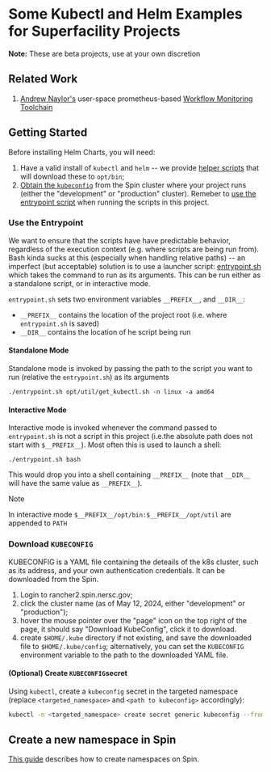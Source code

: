 # Some Kubectl and Helm Examples for Superfacility Projects

**Note:** These are beta projects, use at your own discretion

## Related Work

1. [Andrew Naylor's](https://github.com/asnaylor) user-space prometheus-based
   [Workflow Monitoring Toolchain](https://github.com/asnaylor/nersc-metrics-scripts)


## Getting Started

Before installing Helm Charts, you will need:

1. Have a valid install of `kubectl` and `helm` -- we provide [helper
   scripts](opt/util) that will download these to `opt/bin`;
3. [Obtain the `kubeconfig`](#download-KUBECONFIG) from the Spin cluster where
   your project runs (either the "development" or "production" cluster).
Remeber to [use the entrypoint script](#use-the-entrypoint) when running the
scripts in this project.

### Use the Entrypoint

We want to ensure that the scripts have have predictable behavior, regardless of
the execution context (e.g. where scripts are being run from). Bash kinda sucks
at this (especially when handling relative paths) -- an imperfect (but
acceptable) solution is to use a launcher script:
[entrypoint.sh](./entrypoint.sh) which takes the command to run as its
arguments. This can be run either as a standalone script, or in interactive
mode.

`entrypoint.sh` sets two environment variables `__PREFIX__`, and `__DIR__`:
* `__PREFIX__` contains the location of the project root (i.e. where
`entrypoint.sh` is saved)
* `__DIR__` contains the location of he script being run

#### Standalone Mode

Standalone mode is invoked by passing the path to the script you want to run
(relative the `entrypoint.sh`) as its arguments
```
./entrypoint.sh opt/util/get_kubectl.sh -n linux -a amd64 
```

#### Interactive Mode

Interactive mode is invoked whenever the command passed to `entrypoint.sh` is
not a script in this project (i.e.the absolute path does not start with
`$__PREFIX__`). Most often this is used to launch a shell:
```
./entrypoint.sh bash
```
This would drop you into a shell containing `__PREFIX__` (note that `__DIR__`
will have the same value as `__PREFIX__`).

> [!NOTE]
> In interactive mode `$__PREFIX__/opt/bin:$__PREFIX__/opt/util` are appended to
> `PATH`

### Download `KUBECONFIG`

KUBECONFIG is a YAML file containing the deteails of the k8s cluster, such as
its address, and your own authentication credentials. It can be downloaded from
the Spin.

1. Login to rancher2.spin.nersc.gov;
2. click the cluster name (as of May 12, 2024, either "development" or
   "production");
3. hover the mouse pointer over the "page" icon on the top right of the page,
   it should say "Download KubeConfig", click it to download.
4. create `$HOME/.kube` directory if not existing, and save the downloaded file
   to `$HOME/.kube/config`; alternatively, you can set the `KUBECONFIG`
environment variable to the path to the downloaded YAML file.

#### (Optional) Create `KUBECONFIG`secret

Using `kubectl`, create a `kubeconfig` secret in the targeted namespace
(replace `<targeted_namespace>` and `<path to kubeconfig>` accordingly):

```bash
kubectl -n <targeted_namespace> create secret generic kubeconfig --from-file=kubeconfig=<path to kubeconfig>
```

## Create a new namespace in Spin

[This guide](namespace/README.md) describes how to create namespaces on Spin.

